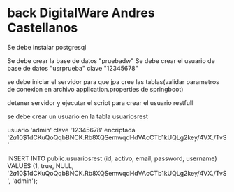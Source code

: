 # back DigitalWare Andres Castellanos

Se debe instalar postgresql

Se debe crear la base de datos "pruebadw"
Se debe crear el  usuario de base de datos
"usrprueba" clave "12345678"


se debe iniciar el servidor para que jpa cree las tablas(validar parametros de conexion en archivo application.properties de springboot)


detener servidor y ejecutar el scriot para crear el usuario restfull


se debe crear un usuario en la tabla usuariosrest

usuario 'admin'
clave '12345678'
encriptada  '$2a$10$1dCKuQoQqbBNCK.Rb8XQSemwqdHdVAcCTb1kUQLg2key/4VX./TvS'


INSERT INTO public.usuariosrest (id, activo, email, password, username) VALUES (1, true, NULL, '$2a$10$1dCKuQoQqbBNCK.Rb8XQSemwqdHdVAcCTb1kUQLg2key/4VX./TvS', 'admin');
